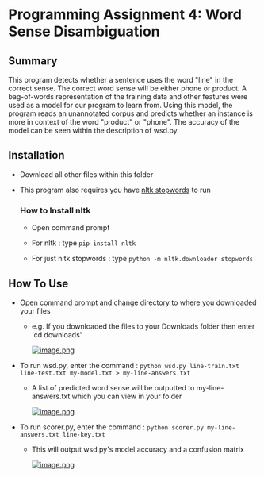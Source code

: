 # Programming Assignment 4: Word Sense Disambiguation

## **Summary**

This program detects whether a sentence uses the word "line" in the correct sense. The correct word sense will be either phone or product. A bag-of-words representation of the training data and other features were used as a model for our program to learn from. Using this model, the program reads an unannotated corpus and predicts whether an instance is more in context of the word "product" or "phone". The accuracy of the model can be seen within the description of wsd.py 

## **Installation**

* Download all other files within this folder

* This program also requires you have [nltk stopwords](https://www.nltk.org/data.html) to run 

  ### **How to Install nltk**
  
  * Open command prompt
  
  * For nltk : type ```pip install nltk```

  * For just nltk stopwords : type ```python -m nltk.downloader stopwords```

## **How To Use**

* Open command prompt and change directory to where you downloaded your files
  * e.g. If you downloaded the files to your Downloads folder then enter 'cd downloads'
  
    [![image.png](https://i.postimg.cc/P5n7qP3b/image.png)](https://postimg.cc/yknjQYzW)

* To run wsd.py, enter the command : ```python wsd.py line-train.txt line-test.txt my-model.txt > my-line-answers.txt```

  * A list of predicted word sense will be outputted to my-line-answers.txt which you can view in your folder
  
    [![image.png](https://i.postimg.cc/kgwNynQJ/image.png)](https://postimg.cc/pmhnWMc4)

* To run scorer.py, enter the command : ```python scorer.py my-line-answers.txt line-key.txt```
  
  * This will output wsd.py's model accuracy and a confusion matrix
  
    [![image.png](https://i.postimg.cc/6qsCQTX0/image.png)](https://postimg.cc/k6c21JD6)
  

